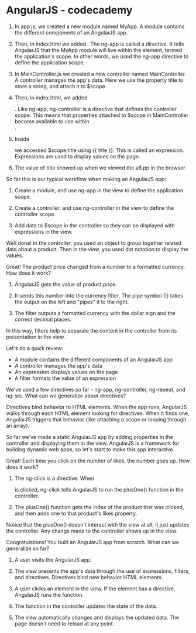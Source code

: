 # AngularJS - codecademy


1. In app.js, we created a new module named MyApp. A module contains the different components of an AngularJS app.

2. Then, in index.html we added <body ng-app="myApp">. The ng-app is called a directive. It tells AngularJS that the MyApp module will live within the <body> element, termed the application's scope. In other words, we used the ng-app directive to define the application scope.

3. In MainController.js we created a new controller named MainController. A controller manages the app's data. Here we use the property title to store a string, and attach it to $scope.

4. Then, in index.html, we added <div class="main" ng-controller="MainController">. Like ng-app, ng-controller is a directive that defines the controller scope. This means that properties attached to $scope in MainController become available to use within <div class="main">.

5. Inside <div class="main"> we accessed $scope.title using {{ title }}. This is called an expression. Expressions are used to display values on the page.

6. The value of title showed up when we viewed the a6.pp in the browser.

So far this is our typical workflow when making an AngularJS app:

1. Create a module, and use ng-app in the view to define the application scope.

2. Create a controller, and use ng-controller in the view to define the controller scope.

3. Add data to $scope in the controller so they can be displayed with expressions in the view.

Well done! In the controller, you used an object to group together related data about a product. Then in the view, you used dot notation to display the values.

Great! The product price changed from a number to a formatted currency. How does it work?

1. AngularJS gets the value of product.price.

2. It sends this number into the currency filter. The pipe symbol (|) takes the output on the left and "pipes" it to the right.

3. The filter outputs a formatted currency with the dollar sign and the correct decimal places.

In this way, filters help to separate the content in the controller from its presentation in the view.

Let's do a quick review:

- A module contains the different components of an AngularJS app
- A controller manages the app's data
- An expression displays values on the page
- A filter formats the value of an expression

We've used a few directives so far - ng-app, ng-controller, ng-repeat, and ng-src. What can we generalize about directives?

Directives bind behavior to HTML elements. When the app runs, AngularJS walks through each HTML element looking for directives. When it finds one, AngularJS triggers that behavior (like attaching a scope or looping through an array).

So far we've made a static AngularJS app by adding properties in the controller and displaying them in the view. AngularJS is a framework for building dynamic web apps, so let's start to make this app interactive.

Great! Each time you click on the number of likes, the number goes up. How does it work?

1. The ng-click is a directive. When <p class="likes"> is clicked, ng-click tells AngularJS to run the plusOne() function in the controller.

2. The plusOne() function gets the index of the product that was clicked, and then adds one to that product's likes property.

Notice that the plusOne() doesn't interact with the view at all; it just updates the controller. Any change made to the controller shows up in the view.

Congratulations! You built an AngularJS app from scratch. What can we generalize so far?

1. A user visits the AngularJS app.

2. The view presents the app's data through the use of expressions, filters, and directives. Directives bind new behavior HTML elements.

3. A user clicks an element in the view. If the element has a directive, AngularJS runs the function.

4. The function in the controller updates the state of the data.

5. The view automatically changes and displays the updated data. The page doesn't need to reload at any point.

